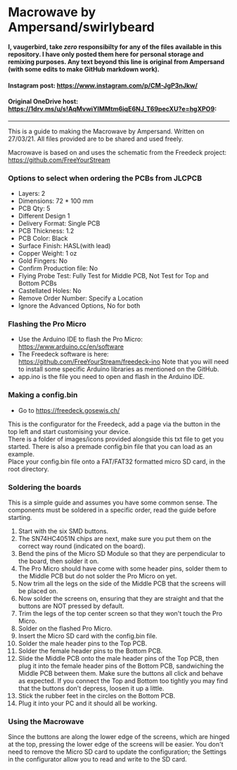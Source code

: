 # Macrowave by Ampersand/swirlybeard
**I, vaugerbird, take *zero* responsibilty for any of the files available in this repository. I have only posted them here for personal storage and remixing purposes. Any text beyond this line is original from Ampersand (with some edits to make GitHub markdown work).**

#### Instagram post: https://www.instagram.com/p/CM-JgP3nJkw/

#### Original OneDrive host: https://1drv.ms/u/s!AqMvwiYIMMtm6iqE6NJ_T69pecXU?e=hgXPO9:
--------------------------------

This is a guide to making the Macrowave by Ampersand. 
Written on 27/03/21. 
All files provided are to be shared and used freely.

Macrowave is based on and uses the schematic from the Freedeck project: https://github.com/FreeYourStream

### Options to select when ordering the PCBs from JLCPCB
* Layers: 2
* Dimensions: 72 * 100 mm
* PCB Qty: 5
* Different Design 1
* Delivery Format: Single PCB
* PCB Thickness: 1.2
* PCB Color: Black
* Surface Finish: HASL(with lead)
* Copper Weight: 1 oz
* Gold Fingers: No
* Confirm Production file: No
* Flying Probe Test: Fully Test for Middle PCB, Not Test for Top and Bottom PCBs
* Castellated Holes: No
* Remove Order Number: Specify a Location
* Ignore the Advanced Options, No for both

### Flashing the Pro Micro 
* Use the Arduino IDE to flash the Pro Micro: https://www.arduino.cc/en/software
* The Freedeck software is here: https://github.com/FreeYourStream/freedeck-ino
Note that you will need to install some specific Arduino libraries as mentioned on the GitHub.
* app.ino is the file you need to open and flash in the Arduino IDE.

### Making a config.bin
* Go to https://freedeck.gosewis.ch/

This is the configurator for the Freedeck, add a page via the button in the top left and start customising your device. <br>
There is a folder of images/icons provided alongside this txt file to get you started. There is also a premade config.bin file that you can load as an example. <br>
Place your config.bin file onto a FAT/FAT32 formatted micro SD card, in the root directory.

### Soldering the boards
This is a simple guide and assumes you have some common sense.
The components must be soldered in a specific order, read the guide before starting.
1. Start with the six SMD buttons.
2. The SN74HC4051N chips are next, make sure you put them on the correct way round (indicated on the board).
3. Bend the pins of the Micro SD Module so that they are perpendicular to the board, then solder it on.
4. The Pro Micro should have come with some header pins, solder them to the Middle PCB but do not solder the Pro Micro on yet.
5. Now trim all the legs on the side of the Middle PCB that the screens will be placed on.
6. Now solder the screens on, ensuring that they are straight and that the buttons are NOT pressed by default.
7. Trim the legs of the top center screen so that they won't touch the Pro Micro.
8. Solder on the flashed Pro Micro.
9. Insert the Micro SD card with the config.bin file.
10. Solder the male header pins to the Top PCB.
11. Solder the female header pins to the Bottom PCB.
12. Slide the Middle PCB onto the male header pins of the Top PCB, then plug it into the female header pins of the Bottom PCB, sandwiching the Middle PCB between them. Make sure the buttons all click and behave as expected. If you connect the Top and Bottom too tightly you may find that the buttons don't depress, loosen it up a little.
13. Stick the rubber feet in the circles on the Bottom PCB.
14. Plug it into your PC and it should all be working.

### Using the Macrowave
Since the buttons are along the lower edge of the screens, which are hinged at the top, pressing the lower edge of the screens will be easier.
You don't need to remove the Micro SD card to update the configuration; the Settings in the configurator allow you to read and write to the SD card.
